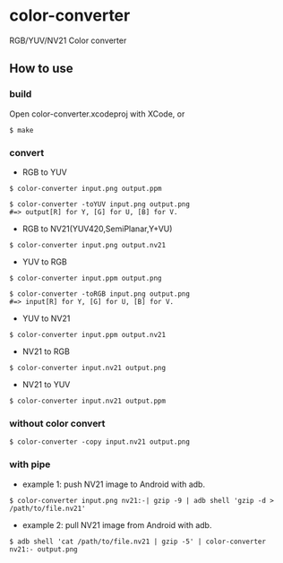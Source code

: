 # color-converter
RGB/YUV/NV21 Color converter

## How to use

### build

Open color-converter.xcodeproj with XCode, or

```
$ make
```

### convert

* RGB to YUV
```
$ color-converter input.png output.ppm
```
```
$ color-converter -toYUV input.png output.png
#=> output[R] for Y, [G] for U, [B] for V.
```

* RGB to NV21(YUV420,SemiPlanar,Y+VU)
```
$ color-converter input.png output.nv21
```

* YUV to RGB
```
$ color-converter input.ppm output.png
```
```
$ color-converter -toRGB input.png output.png
#=> input[R] for Y, [G] for U, [B] for V.
```

* YUV to NV21
```
$ color-converter input.ppm output.nv21
```

* NV21 to RGB
```
$ color-converter input.nv21 output.png
```

* NV21 to YUV
```
$ color-converter input.nv21 output.ppm
```


### without color convert

```
$ color-converter -copy input.nv21 output.png
```


### with pipe

* example 1: push NV21 image to Android with adb.
```
$ color-converter input.png nv21:-| gzip -9 | adb shell 'gzip -d > /path/to/file.nv21'
```
* example 2: pull NV21 image from Android with adb.
```
$ adb shell 'cat /path/to/file.nv21 | gzip -5' | color-converter nv21:- output.png
```
